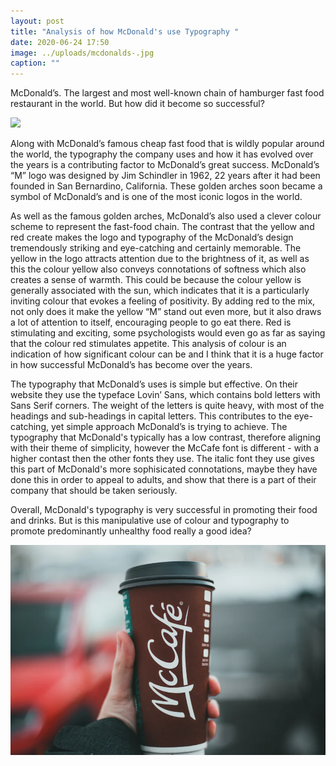 ```yaml
---
layout: post
title: "Analysis of how McDonald's use Typography "
date: 2020-06-24 17:50
image: ../uploads/mcdonalds-.jpg
caption: ""
---
```

McDonald’s. The largest and most well-known chain of hamburger fast food restaurant in the world. But how did it become so successful?

![](../uploads/tom-ritson-14-jjxwxuys-unsplash.jpg)

Along with McDonald’s famous cheap fast food that is wildly popular around the world, the typography the company uses and how it has evolved over the years is a contributing factor to McDonald’s great success. McDonald’s “M” logo was designed by Jim Schindler in 1962, 22 years after it had been founded in San Bernardino, California. These golden arches soon became a symbol of McDonald’s and is one of the most iconic logos in the world.

As well as the famous golden arches, McDonald’s also used a clever colour scheme to represent the fast-food chain. The contrast that the yellow and red create makes the logo and typography of the McDonald’s design tremendously striking and eye-catching and certainly memorable. The yellow in the logo attracts attention due to the brightness of it, as well as this the colour yellow also conveys connotations of softness which also creates a sense of warmth. This could be because the colour yellow is generally associated with the sun, which indicates that it is a particularly inviting colour that evokes a feeling of positivity. By adding red to the mix, not only does it make the yellow “M” stand out even more, but it also draws a lot of attention to itself, encouraging people to go eat there. Red is stimulating and exciting, some psychologists would even go as far as saying that the colour red stimulates appetite. This analysis of colour is an indication of how significant colour can be and I think that it is a huge factor in how successful McDonald’s has become over the years.

The typography that McDonald’s uses is simple but effective. On their website they use the typeface Lovin’ Sans, which contains bold letters with Sans Serif corners. The weight of the letters is quite heavy, with most of the headings and sub-headings in capital letters. This contributes to the eye-catching, yet simple approach McDonald’s is trying to achieve. The typography that McDonald's typically has a low contrast, therefore aligning with their theme of simplicity, however the McCafe font is different - with a higher contast then the other fonts they use. The italic font they use gives this part of McDonald's more sophisicated connotations, maybe they have done this in order to appeal to adults, and show that there is a part of their company that should be taken seriously. 

Overall, McDonald's typography is very successful in promoting their food and drinks. But is this manipulative use of colour and typography to promote predominantly unhealthy food really a good idea? 

![](../uploads/cafe-maccies.webp)